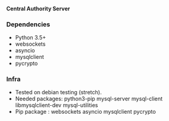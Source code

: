 #### Central Authority Server

### Dependencies
 * Python 3.5+
 * websockets
 * asyncio
 * mysqlclient
 * pycrypto

### Infra
 * Tested on debian testing (stretch).
 * Needed packages: python3-pip mysql-server mysql-client libmysqlclient-dev mysql-utilities
 * Pip package : websockets asyncio mysqlclient pycrypto

